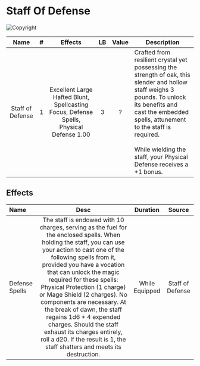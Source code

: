 # Staff Of Defense

![Copyright]()

|       Name       | # |                                         Effects                                         | LB | Value | Description                                                                                                                                                                                                                                                                                 |
| :--------------: | :-: | :-------------------------------------------------------------------------------------: | :-: | :---: | ------------------------------------------------------------------------------------------------------------------------------------------------------------------------------------------------------------------------------------------------------------------------------------------- |
| Staff of Defense | 1 | Excellent Large Hafted Blunt, Spellcasting Focus, Defense Spells, Physical Defense 1.00 | 3 |   ?   | Crafted from resilient crystal yet possessing the strength of oak, this slender and hollow staff weighs 3 pounds. To unlock its benefits and cast the embedded spells, attunement to the staff is required.<br /><br />While wielding the staff, your Physical Defense receives a +1 bonus. |

## Effects

| Name           |                                                                                                                                                                                                                                                                           Desc                                                                                                                                                                                                                                                                           |    Duration    |      Source      |
| :------------- | :------------------------------------------------------------------------------------------------------------------------------------------------------------------------------------------------------------------------------------------------------------------------------------------------------------------------------------------------------------------------------------------------------------------------------------------------------------------------------------------------------------------------------------------------------: | :------------: | :--------------: |
| Defense Spells | The staff is endowed with 10 charges, serving as the fuel for the enclosed spells. When holding the staff, you can use your action to cast one of the following spells from it, provided you have a vocation that can unlock the magic required for these spells: Physical Protection (1 charge) or Mage Shield (2 charges). No components are necessary. At the break of dawn, the staff regains 1d6 + 4 expended charges. Should the staff exhaust its charges entirely, roll a d20. If the result is 1, the staff shatters and meets its destruction. | While Equipped | Staff of Defense |

